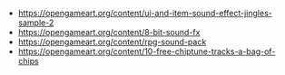 * https://opengameart.org/content/ui-and-item-sound-effect-jingles-sample-2
* https://opengameart.org/content/8-bit-sound-fx
* https://opengameart.org/content/rpg-sound-pack
* https://opengameart.org/content/10-free-chiptune-tracks-a-bag-of-chips
